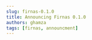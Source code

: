 ```yaml
---
slug: firnas-0.1.0
title: Announcing Firnas 0.1.0
authors: ghamza
tags: [firnas, announcment]
---
```

